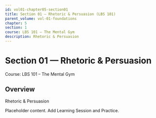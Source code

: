 ```yaml
---
id: vol01-chapter05-section01
title: Section 01 — Rhetoric & Persuasion (LBS 101)
parent_volume: vol-01-foundations
chapter: 5
section: 1
course: LBS 101 – The Mental Gym
description: Rhetoric & Persuasion
---
```



# Section 01 — Rhetoric & Persuasion
Course: LBS 101 – The Mental Gym

## Overview
Rhetoric & Persuasion


Placeholder content. Add Learning Session and Practice.

